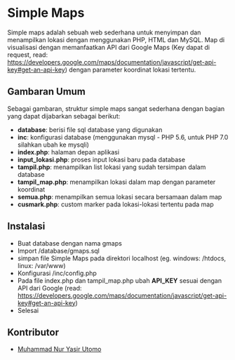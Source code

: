 # Simple Maps

Simple maps adalah sebuah web sederhana untuk menyimpan dan menampilkan lokasi dengan menggunakan PHP, HTML dan MySQL. Map di visualisasi dengan memanfaatkan API dari Google Maps (Key dapat di request, read: https://developers.google.com/maps/documentation/javascript/get-api-key#get-an-api-key) dengan parameter koordinat lokasi tertentu. 

## Gambaran Umum

Sebagai gambaran, struktur simple maps sangat sederhana dengan bagian yang dapat dijabarkan sebagai berikut:

* **database**: berisi file sql database yang digunakan
* **inc**: konfigurasi database (menggunakan mysql - PHP 5.6, untuk PHP 7.0 silahkan ubah ke mysqli)
* **index.php**: halaman depan aplikasi
* **input_lokasi.php**: proses input lokasi baru pada database
* **tampil.php**: menampilkan list lokasi yang sudah tersimpan dalam database
* **tampil_map.php**: menampilkan lokasi dalam map dengan parameter koordinat
* **semua.php**: menampilkan semua lokasi secara bersamaan dalam map
* **cusmark.php**: custom marker pada lokasi-lokasi tertentu pada map

## Instalasi

* Buat database dengan nama gmaps
* Import /database/gmaps.sql
* simpan file Simple Maps pada direktori localhost (eg. windows: /htdocs, linux: /var/www)
* Konfigurasi /inc/config.php
* Pada file index.php dan tampil_map.php ubah **API_KEY** sesuai dengan API dari Google (read: https://developers.google.com/maps/documentation/javascript/get-api-key#get-an-api-key)
* Selesai

## Kontributor

* [Muhammad Nur Yasir Utomo](https://www.facebook.com/yasirutomo)